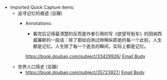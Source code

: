 - Imported Quick Capture items:
    - 追寻记忆的痕迹 (豆瓣)
        - Annotations:
          
          * 看完后记得最清楚的反而是作者引用的写《欲望号街车》的田纳西威廉斯的一段话：除了那如白驹过隙稍纵即逝的每一个此刻，人生都是记忆。人生除了每一个逝去的瞬间，实际上都是记忆。
          
          
          
          https://book.douban.com/subject/33429926/ [Email Body](https://files.todoist.com/A-4Ys3Cjn9jyKYShJ7Hl3Ok8T8ruRa7tN9BOf2XiePva0yJ1wVS8Jdbh3vCuzrKI/by/21878347/as/file.html)
    - 世界人口简史 (豆瓣)
        - https://book.douban.com/subject/35723927/ [Email Body](https://files.todoist.com/Hv1u_1O-EFqu1EITiDX-jvLpCvfwfgLfcVGoOxBGAwAbZCI8oKS_A2TKfqohJ6C-/by/21878347/as/file.html)
